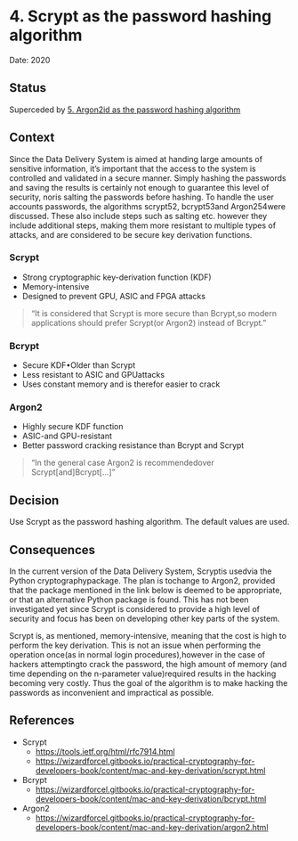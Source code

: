 # 4. Scrypt as the password hashing algorithm

Date: 2020

## Status

Superceded by [5. Argon2id as the password hashing algorithm](0005-argon2id-as-the-password-hashing-algorithm.md)

## Context

Since the Data Delivery System is aimed at handing large amounts of sensitive information, it’s important that the access to the system is controlled and validated in a secure manner. Simply hashing the passwords and saving the results is certainly not enough to guarantee this level of security, noris salting the passwords before hashing. To  handle  the user  accounts  passwords, the  algorithms scrypt52, bcrypt53and Argon254were  discussed. These also include steps such as salting etc. however they include additional steps, making them more resistant to multiple types of attacks, and are considered to be secure key derivation functions.

### Scrypt
* Strong cryptographic key-derivation function (KDF)
* Memory-intensive
* Designed to prevent GPU, ASIC and FPGA attacks

> “It  is  considered  that Scrypt  is more   secure   than   Bcrypt,so modern   applications   should prefer Scrypt(or Argon2) instead of Bcrypt.”

### Bcrypt
* Secure KDF•Older than Scrypt
* Less resistant to ASIC and GPUattacks
* Uses constant memory and is therefor easier to crack

### Argon2
* Highly secure KDF function
* ASIC-and GPU-resistant
* Better password cracking resistance than Bcrypt and Scrypt

> “In  the  general  case Argon2  is recommendedover Scrypt[and]Bcrypt[...]”

## Decision

Use Scrypt as the password hashing algorithm. The default values are used.

## Consequences

In the current version of the Data Delivery System, Scryptis usedvia the Python cryptographypackage. The plan is tochange to Argon2, provided that the package mentioned in the link below is deemed  to  be appropriate, or that an alternative Python package is found. This has not been investigated yet since Scrypt is considered to provide a high level of security and focus has been on developing other key parts of the system.

Scrypt is, as mentioned, memory-intensive, meaning that the cost is high to perform the key derivation. This is not an issue when performing the operation once(as in normal login procedures),however in the case of hackers attemptingto crack the password, the high amount of memory (and time depending on the n-parameter value)required results in the hacking becoming very costly. Thus the goal of the algorithm is to make hacking the passwords as inconvenient and impractical as possible.

## References
* Scrypt
    * https://tools.ietf.org/html/rfc7914.html
    * https://wizardforcel.gitbooks.io/practical-cryptography-for-developers-book/content/mac-and-key-derivation/scrypt.html
* Bcrypt
    * https://wizardforcel.gitbooks.io/practical-cryptography-for-developers-book/content/mac-and-key-derivation/bcrypt.html
* Argon2
    * https://wizardforcel.gitbooks.io/practical-cryptography-for-developers-book/content/mac-and-key-derivation/argon2.html
